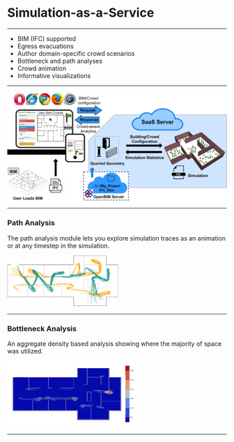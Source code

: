 # Simulation-as-a-Service

***

* BIM (IFC) supported
* Egress evacuations
* Author domain-specific crowd scenarios
* Bottleneck and path analyses
* Crowd animation
* Informative visualizations

***

![Framework](images/Framework_v5_website.png)

***
### Path Analysis
The path analysis module lets you explore simulation traces as an animation or at any timestep in the simulation.

![Path](images/path-3.png)

***
### Bottleneck Analysis
An aggregate density based analysis showing where the majority of space was utilized.

![Bottleneck](images/bottleneck-3.png)

***
